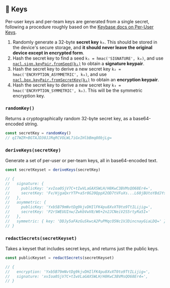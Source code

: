 ﻿## 🔑 Keys

Per-user keys and per-team keys are generated from a single secret, following a procedure roughly based on the [Keybase docs on Per-User Keys](http://keybase.io/docs/teams/puk).

1. Randomly generate a 32-byte **secret key** `k₀`. This should be stored in the device's secure storage, and **it should never leave the original device except in encrypted form**.
2. Hash the secret key to find a seed `k₁ = hmac('SIGNATURE', k₀)`, and use [`nacl.sign.keyPair.fromSeed(k₁)`](http://github.com/dchest/tweetnacl-js/blob/master/README.md#naclsignkeypairfromseedseed) to obtain a **signature keypair**.
3. Hash the secret key to derive a new secret key `k₂ = hmac('ENCRYPTION_ASYMMETRIC', k₀)`, and use [`nacl.box.keyPair.fromSecretKey(k₂)`](http://github.com/dchest/tweetnacl-js/blob/master/README.md#naclboxkeypairfromsecretkeysecretkey) to obtain an **encryption keypair**.
4. Hash the secret key to derive a new secret key `k₃ = hmac('ENCRYPTION_SYMMETRIC', k₀)`. This will be the symmetric encryption key.

### `randomKey()`

Returns a cryptographically random 32-byte secret key, as a base64-encoded string.

```ts
const secretKey = randomKey()
// qI7WZR+BGTAJD30JJRqRCVOLWL7iGxIHlbBmq80bjLg=
```

### `deriveKeys(secretKey)`

Generate a set of per-user or per-team keys, all in base64-encoded text.

```ts
const secretKeyset = deriveKeys(secretKey)

// {
//   signature: {
//     publicKey: 'xvIoa0SjV7C+tIwVLaGAXSWLH/H8KwC3BVMsQO68Er4=',
//     secretKey: 'Fv/HjgaQxrYTP+a5r0G20QppX2OD7tVFuXs...L60jBUtoYBdJYsf8fwrALcFUyxA7rwSvg=='
//   },
//   asymmetric: {
//     publicKey: 'Yxb5B79mNvtDg9kjvDHIlFK4pu8XvXT0to9TtILijig=',
//     secretKey: 'P2rSWEUUInw/ZwkbVwV8/W6+2n2JCNeiV2S5rtyRa5I='
//   },
//   symmetric: { key: 'DDJy5aFAzGuSkwcA2PuPMqcO5Nc1VJDincnayGiaLDQ=' }
// }
```

### `redactSecrets(secretKeyset)`

Takes a keyset that includes secret keys, and returns just the public keys.

```ts
const publicKeyset = redactSecrets(secretKeyset)

// {
//   encryption: 'Yxb5B79mNvtDg9kjvDHIlFK4pu8XvXT0to9TtILijig=',
//   signature: 'xvIoa0SjV7C+tIwVLaGAXSWLH/H8KwC3BVMsQO68Er4=',
// }
```
